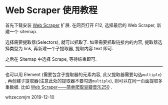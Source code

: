 # Web Scraper 使用教程

首先下载安装 [Web Scraper](https://chrome.google.com/webstore/detail/web-scraper/) 扩展. 在网页打开 F12, 选择最后的 Web Scraper, 新建一个 sitemap.

选择需要提取器(Selectors), 就可以抓取了. 如果需要抓取链接内的内容, 提取器选择类型为 link, 再新建一个子提取器, 提取内容 text 即可.

之后在 Sitemap 中选择 Scrape, 等待结束即可.

-----

也可以用 Element (需要包含子提取器的元素内容, 此父提取器需要勾选`multiple`) , 再创建子提取器(注意此处的提取器不要勾选`multiple`), 则可以在同一页面提取多重数据.  比如 [Web Scraper——简单爬取豆瓣音乐250](http://wangpeng.life/2018/04/17/Web-Scraper%E2%80%94%E2%80%94%E7%AE%80%E5%8D%95%E7%88%AC%E5%8F%96%E8%B1%86%E7%93%A3%E9%9F%B3%E4%B9%90250/) .



whzecomjm
2019-12-10

